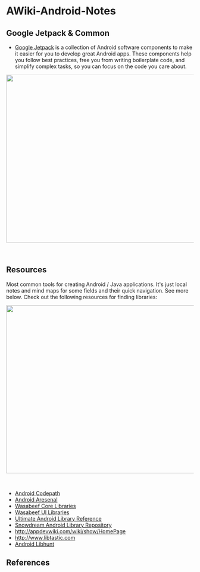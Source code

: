 # AWiki-Android-Notes



## Google Jetpack & Common
* [Google Jetpack](https://developer.android.com/jetpack/) is a collection of Android software components to make it easier for you to develop great Android apps. These components help you follow best practices, free you from writing boilerplate code, and simplify complex tasks, so you can focus on the code you care about. 

<p align="center">
<img src="https://raw.githubusercontent.com/GensaGames/AWiki-Android-Tools/master/images/Android_Common.png" width="750" height="450" />
</p>
</br>







## Resources

Most common tools for creating Android / Java applications. It's just local notes and mind maps for some fields and their quick navigation. See more below.  Check out the following resources for finding libraries:

<p align="center">
<img src="https://raw.githubusercontent.com/GensaGames/AWiki-Android-Tools/master/images/Android.png" width="800" height="450" />
</p>
</br>




 * [Android Codepath](https://github.com/codepath/android_guides/wiki/Must-Have-Libraries#advanced-pack)
 * [Android Aresenal](http://android-arsenal.com)
 * [Wasabeef Core Libraries](https://github.com/wasabeef/awesome-android-libraries)
 * [Wasabeef UI Libraries](https://github.com/wasabeef/awesome-android-ui)
 * [Ultimate Android Library Reference](https://github.com/aritraroy/UltimateAndroidReference/blob/master/README.md)
 * [Snowdream Android Library Repository](https://snowdream.github.io/awesome-android/)
 * <http://appdevwiki.com/wiki/show/HomePage>
 * <http://www.libtastic.com>
 * [Android Libhunt](https://android.libhunt.com/)

## References

